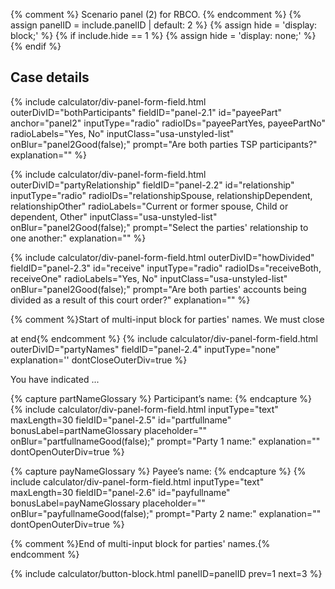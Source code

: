{% comment %}
Scenario panel (2) for RBCO.
{% endcomment %}
{% assign panelID = include.panelID | default: 2 %}
{% assign hide = 'display: block;' %}
{% if include.hide == 1 %} {% assign hide = 'display: none;' %} {% endif %}

<section id="panel-{{ panelID }}" class="calculator-panel" style="{{ hide }}"  markdown="1">

<h2>Case details</h2>

{% include calculator/div-panel-form-field.html outerDivID="bothParticipants"
  fieldID="panel-2.1" id="payeePart"  anchor="panel2"
  inputType="radio" radioIDs="payeePartYes, payeePartNo" radioLabels="Yes, No"
  inputClass="usa-unstyled-list"   onBlur="panel2Good(false);"
  prompt="Are both parties TSP participants?"
  explanation=""
%}

{% include calculator/div-panel-form-field.html  outerDivID="partyRelationship"
  fieldID="panel-2.2" id="relationship"
  inputType="radio" radioIDs="relationshipSpouse, relationshipDependent, relationshipOther"
  radioLabels="Current or former spouse, Child or dependent, Other"
  inputClass="usa-unstyled-list"   onBlur="panel2Good(false);"
  prompt="Select the parties' relationship to one another:"
  explanation=""
%}

{% include calculator/div-panel-form-field.html  outerDivID="howDivided"
  fieldID="panel-2.3" id="receive"
  inputType="radio" radioIDs="receiveBoth, receiveOne" radioLabels="Yes, No"
  inputClass="usa-unstyled-list"   onBlur="panel2Good(false);"
  prompt="Are both parties' accounts being divided as a result of this court order?"
  explanation=""
%}

{% comment %}Start of multi-input block for parties' names.  We must close <div> at end{% endcomment %}
{% include calculator/div-panel-form-field.html outerDivID="partyNames"
  fieldID="panel-2.4" inputType="none" explanation=''  dontCloseOuterDiv=true
%}
<p id="namesInstruction">You have indicated ...</p>
{% capture partNameGlossary %}
<label id="partfullname-glabel" class="usa-input-error-label" for="partfullname"><span data-term="participant" class="js-glossary-toggle term term-end" title="Click to define" tabindex="0">Participant’s name</span>:</label>
{% endcapture %}
{% include calculator/div-panel-form-field.html  inputType="text" maxLength=30
  fieldID="panel-2.5" id="partfullname" bonusLabel=partNameGlossary
  placeholder="" onBlur="partfullnameGood(false);"
  prompt="Party 1 name:" explanation=""  dontOpenOuterDiv=true
%}

{% capture payNameGlossary %}
<label id="payfullname-glabel" class="usa-input-error-label" for="payfullname"><span data-term="payee" class="js-glossary-toggle term term-end" title="Click to define" tabindex="0">Payee’s name</span>:</label>
{% endcapture %}
{% include calculator/div-panel-form-field.html inputType="text" maxLength=30
  fieldID="panel-2.6" id="payfullname" bonusLabel=payNameGlossary
  placeholder="" onBlur="payfullnameGood(false);"
  prompt="Party 2 name:" explanation=""  dontOpenOuterDiv=true
%}
</div>{% comment %}End of multi-input block for parties' names.{% endcomment %}


{% include calculator/button-block.html panelID=panelID prev=1 next=3 %}

</section>
